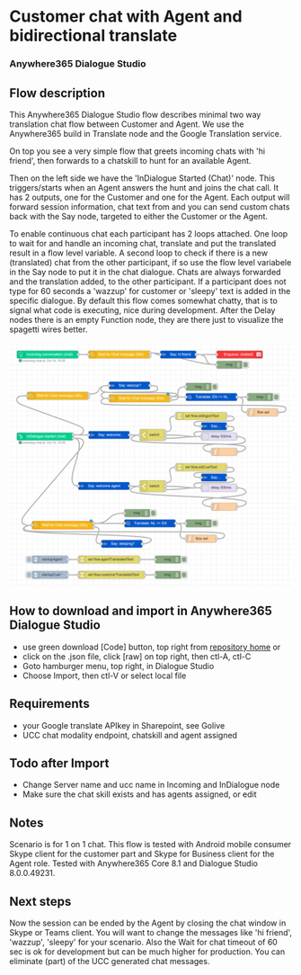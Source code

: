 # Customer chat with Agent and bidirectional translate
### Anywhere365 Dialogue Studio
## Flow description
This Anywhere365 Dialogue Studio flow describes minimal two way translation chat flow between Customer and Agent. We use the Anywhere365 build in Translate node and the Google Translation service.

On top you see a very simple flow that greets incoming chats with 'hi friend', then forwards to a chatskill to hunt for an available Agent.

Then on the left side we have the 'InDialogue Started (Chat)' node. This triggers/starts when an Agent answers the hunt and joins the chat call. It has 2 outputs, one for the Customer and one for the Agent. Each output will forward session information, chat text from  and you can send custom chats back with the Say node, targeted to either the Customer or the Agent.

To enable continuous chat each participant has 2 loops attached. One loop to wait for and handle an incoming chat, translate and put the translated result in a flow level variable. A second loop to check if there is a new (translated) chat from the other participant, if so use the flow level variabele in the Say node to put it in the chat dialogue. 
Chats are always forwarded and the translation added, to the other participant. If a participant does not type for 60 seconds a 'wazzup' for customer or 'sleepy' text is added in the specific dialogue. 
By default this flow comes somewhat chatty, that is to signal what code is executing, nice during development. After the Delay nodes there is an empty Function node, they are there just to visualize the spagetti wires better.

![agent chat with translate flow](https://github.com/Anywhere365/DialogueStudioFlows/blob/master/AgentChatwithTranslate/resources/a365-ds-agentchattranslate-sceenshot.png)


## How to download and import in Anywhere365 Dialogue Studio
- use green download [Code] button, top right from [repository home](https://github.com/Anywhere365/DialogueStudioFlows) or
- click on the .json file, click [raw] on top right, then ctl-A, ctl-C
- Goto hamburger menu, top right, in Dialogue Studio
- Choose Import, then ctl-V or select local file

## Requirements
- your Google translate APIkey in Sharepoint, see Golive
- UCC chat modality endpoint, chatskill and agent assigned

## Todo after Import
- Change Server name and ucc name in Incoming and InDialogue node
- Make sure the chat skill exists and has agents assigned, or edit

## Notes
Scenario is for 1 on 1 chat. This flow is tested with Android mobile consumer Skype client for the customer part and Skype for Business client for the Agent role. Tested with Anywhere365 Core 8.1 and Dialogue Studio 8.0.0.49231.

## Next steps
Now the session can be ended by the Agent by closing the chat window in Skype or Teams client.
You will want to change the messages like 'hi friend', 'wazzup', 'sleepy' for your scenario. Also the Wait for chat timeout  of 60 sec is ok for development but can be much higher for production. You can eliminate (part) of the UCC generated chat messages.
